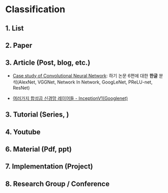 # Classification

## 1. List



## 2. Paper



## 3. Article (Post, blog, etc.)


- [Case study of Convolutional Neural Network](http://nmhkahn.github.io/Casestudy-CNN): 하기 논문 6편에 대한 **한글** 분석(AlexNet, VGGNet, Network In Network, GoogLeNet, PReLU-net, ResNet)


- [여러가지 합성곱 신경망 레이어들 - InceptionV1(Googlenet)](https://hskang9.github.io/various_cnn/2017/11/24/inception/)

## 3. Tutorial (Series, )



## 4. Youtube



## 6. Material (Pdf, ppt)



## 7. Implementation (Project)


## 8. Research Group / Conference 